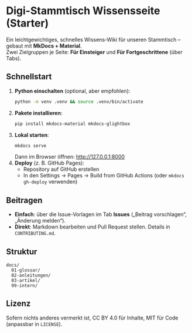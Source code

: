 # Digi-Stammtisch Wissensseite (Starter)

Ein leichtgewichtiges, schnelles Wissens-Wiki für unseren Stammtisch – gebaut mit **MkDocs + Material**.  
Zwei Zielgruppen je Seite: **Für Einsteiger** und **Für Fortgeschrittene** (über Tabs).

## Schnellstart

1. **Python einschalten** (optional, aber empfohlen):  
   ```bash
   python -m venv .venv && source .venv/bin/activate
   ```
2. **Pakete installieren**:  
   ```bash
   pip install mkdocs-material mkdocs-glightbox
   ```
3. **Lokal starten**:  
   ```bash
   mkdocs serve
   ```
   Dann im Browser öffnen: http://127.0.0.1:8000
4. **Deploy** (z. B. GitHub Pages):  
   - Repository auf GitHub erstellen
   - In den Settings → Pages → Build from GitHub Actions (oder `mkdocs gh-deploy` verwenden)

## Beitragen

- **Einfach**: über die Issue-Vorlagen im Tab **Issues** („Beitrag vorschlagen“, „Änderung melden“).
- **Direkt**: Markdown bearbeiten und Pull Request stellen. Details in `CONTRIBUTING.md`.

## Struktur

```
docs/
  01-glossar/
  02-anleitungen/
  03-artikel/
  99-intern/
```

## Lizenz

Sofern nichts anderes vermerkt ist, CC BY 4.0 für Inhalte, MIT für Code (anpassbar in `LICENSE`).

